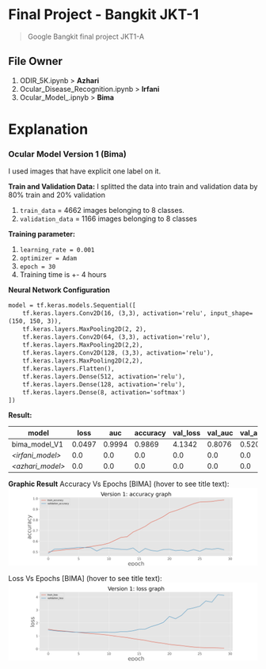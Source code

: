 # Final Project - Bangkit JKT-1
> Google Bangkit final project JKT1-A


## File Owner
1. ODIR_5K.ipynb > **Azhari**
2. Ocular_Disease_Recognition.ipynb > **Irfani**
3. Ocular_Model_<version>.ipnyb > **Bima**

# Explanation
### Ocular Model Version 1 (Bima)
I used images that have explicit one label on it.

**Train and Validation Data:**
I splitted the data into train and validation data by 80% train and 20% validation
1. ```train_data``` = 4662 images belonging to 8 classes.
2. ```validation_data``` = 1166 images belonging to 8 classes

**Training parameter:**
1. ```learning_rate = 0.001```
2. ```optimizer = Adam```
3. ```epoch = 30```
4. Training time is +- 4 hours

**Neural Network Configuration**
```
model = tf.keras.models.Sequential([
    tf.keras.layers.Conv2D(16, (3,3), activation='relu', input_shape=(150, 150, 3)),
    tf.keras.layers.MaxPooling2D(2, 2),
    tf.keras.layers.Conv2D(64, (3,3), activation='relu'),
    tf.keras.layers.MaxPooling2D(2,2),
    tf.keras.layers.Conv2D(128, (3,3), activation='relu'),
    tf.keras.layers.MaxPooling2D(2,2),
    tf.keras.layers.Flatten(),
    tf.keras.layers.Dense(512, activation='relu'),
    tf.keras.layers.Dense(128, activation='relu'),
    tf.keras.layers.Dense(8, activation='softmax')
])
```

**Result:**

| model | loss | auc | accuracy | val\_loss | val\_auc | val\_accuracy |
| ----- | ----- | ----- | ----- | ----- | ----- | ----- |
| bima\_model_V1 | 0.0497 | 0.9994 | 0.9869 | 4.1342 | 0.8076 | 0.5206 |
| _<irfani_model>_ | 0.0 | 0.0 | 0.0 | 0.0 | 0.0 | 0.0 |
| _<azhari_model>_ | 0.0 | 0.0 | 0.0 | 0.0 | 0.0 | 0.0 |

**Graphic Result**
Accuracy Vs Epochs [BIMA] (hover to see title text):
![alt text](img/bima_acc.jpg "Accuracy Vs Epochs")

Loss Vs Epochs [BIMA] (hover to see title text):
![alt text](img/bima_loss.jpg "Loss Vs Epochs")

